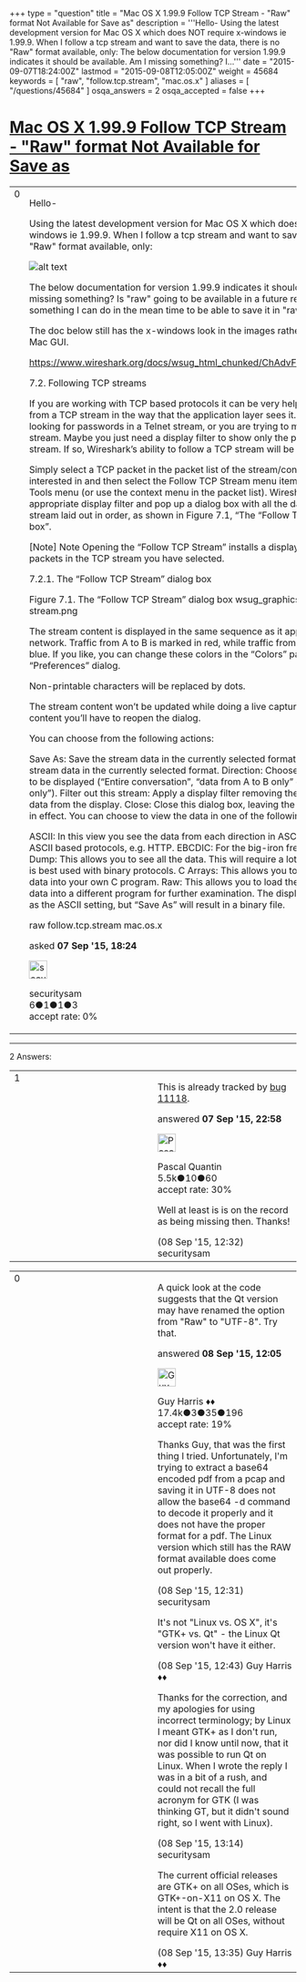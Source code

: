 +++
type = "question"
title = "Mac OS X 1.99.9 Follow TCP Stream - &quot;Raw&quot; format Not Available for Save as"
description = '''Hello- Using the latest development version for Mac OS X which does NOT require x-windows ie 1.99.9. When I follow a tcp stream and want to save the data, there is no &quot;Raw&quot; format available, only:  The below documentation for version 1.99.9 indicates it should be available. Am I missing something? I...'''
date = "2015-09-07T18:24:00Z"
lastmod = "2015-09-08T12:05:00Z"
weight = 45684
keywords = [ "raw", "follow.tcp.stream", "mac.os.x" ]
aliases = [ "/questions/45684" ]
osqa_answers = 2
osqa_accepted = false
+++

<div class="headNormal">

# [Mac OS X 1.99.9 Follow TCP Stream - "Raw" format Not Available for Save as](/questions/45684/mac-os-x-1999-follow-tcp-stream-raw-format-not-available-for-save-as)

</div>

<div id="main-body">

<div id="askform">

<table id="question-table" style="width:100%;"><colgroup><col style="width: 50%" /><col style="width: 50%" /></colgroup><tbody><tr class="odd"><td style="width: 30px; vertical-align: top"><div class="vote-buttons"><div id="post-45684-score" class="post-score" title="current number of votes">0</div><div id="favorite-count" class="favorite-count"></div></div></td><td><div id="item-right"><div class="question-body"><p>Hello-</p><p>Using the latest development version for Mac OS X which does NOT require x-windows ie 1.99.9. When I follow a tcp stream and want to save the data, there is no "Raw" format available, only:</p><p><img src="https://osqa-ask.wireshark.org/upfiles/show-sata-as-format.jpg" alt="alt text" /></p><p>The below documentation for version 1.99.9 indicates it should be available. Am I missing something? Is "raw" going to be available in a future release? Is there something I can do in the mean time to be able to save it in "raw" format?<br />
</p><p>The doc below still has the x-windows look in the images rather than the normal Mac GUI.</p><p><a href="https://www.wireshark.org/docs/wsug_html_chunked/ChAdvFollowTCPSection.html">https://www.wireshark.org/docs/wsug_html_chunked/ChAdvFollowTCPSection.html</a></p><p>7.2. Following TCP streams</p><p>If you are working with TCP based protocols it can be very helpful to see the data from a TCP stream in the way that the application layer sees it. Perhaps you are looking for passwords in a Telnet stream, or you are trying to make sense of a data stream. Maybe you just need a display filter to show only the packets of that TCP stream. If so, Wireshark’s ability to follow a TCP stream will be useful to you.</p><p>Simply select a TCP packet in the packet list of the stream/connection you are interested in and then select the Follow TCP Stream menu item from the Wireshark Tools menu (or use the context menu in the packet list). Wireshark will set an appropriate display filter and pop up a dialog box with all the data from the TCP stream laid out in order, as shown in Figure 7.1, “The “Follow TCP Stream” dialog box”.</p><p>[Note] Note Opening the “Follow TCP Stream” installs a display filter to select all the packets in the TCP stream you have selected.</p><p>7.2.1. The “Follow TCP Stream” dialog box</p><p>Figure 7.1. The “Follow TCP Stream” dialog box wsug_graphics/ws-follow-stream.png</p><p>The stream content is displayed in the same sequence as it appeared on the network. Traffic from A to B is marked in red, while traffic from B to A is marked in blue. If you like, you can change these colors in the “Colors” page if the “Preferences” dialog.</p><p>Non-printable characters will be replaced by dots.</p><p>The stream content won’t be updated while doing a live capture. To get the latest content you’ll have to reopen the dialog.</p><p>You can choose from the following actions:</p><p>Save As: Save the stream data in the currently selected format. Print: Print the stream data in the currently selected format. Direction: Choose the stream direction to be displayed (“Entire conversation”, “data from A to B only” or “data from B to A only”). Filter out this stream: Apply a display filter removing the current TCP stream data from the display. Close: Close this dialog box, leaving the current display filter in effect. You can choose to view the data in one of the following formats:</p><p>ASCII: In this view you see the data from each direction in ASCII. Obviously best for ASCII based protocols, e.g. HTTP. EBCDIC: For the big-iron freaks out there. HEX Dump: This allows you to see all the data. This will require a lot of screen space and is best used with binary protocols. C Arrays: This allows you to import the stream data into your own C program. Raw: This allows you to load the unaltered stream data into a different program for further examination. The display will look the same as the ASCII setting, but “Save As” will result in a binary file.</p></div><div id="question-tags" class="tags-container tags">raw follow.tcp.stream mac.os.x</div><div id="question-controls" class="post-controls"></div><div class="post-update-info-container"><div class="post-update-info post-update-info-user"><p>asked <strong>07 Sep '15, 18:24</strong></p><img src="https://secure.gravatar.com/avatar/63df608f94c34d0cb6d199eadec36269?s=32&amp;d=identicon&amp;r=g" class="gravatar" width="32" height="32" alt="securitysam&#39;s gravatar image" /><p>securitysam<br />
<span class="score" title="6 reputation points">6</span><span title="1 badges"><span class="badge1">●</span><span class="badgecount">1</span></span><span title="1 badges"><span class="silver">●</span><span class="badgecount">1</span></span><span title="3 badges"><span class="bronze">●</span><span class="badgecount">3</span></span><br />
<span class="accept_rate" title="Rate of the user&#39;s accepted answers">accept rate:</span> <span title="securitysam has no accepted answers">0%</span> </br></p></img></div></div><div id="comments-container-45684" class="comments-container"></div><div id="comment-tools-45684" class="comment-tools"></div><div class="clear"></div><div id="comment-45684-form-container" class="comment-form-container"></div><div class="clear"></div></div></td></tr></tbody></table>

------------------------------------------------------------------------

<div class="tabBar">

<span id="sort-top"></span>

<div class="headQuestions">

2 Answers:

</div>

</div>

<span id="45691"></span>

<div id="answer-container-45691" class="answer">

<table style="width:100%;"><colgroup><col style="width: 50%" /><col style="width: 50%" /></colgroup><tbody><tr class="odd"><td style="width: 30px; vertical-align: top"><div class="vote-buttons"><div id="post-45691-score" class="post-score" title="current number of votes">1</div></div></td><td><div class="item-right"><div class="answer-body"><p>This is already tracked by <a href="https://bugs.wireshark.org/bugzilla/show_bug.cgi?id=11118">bug 11118</a>.</p></div><div class="answer-controls post-controls"></div><div class="post-update-info-container"><div class="post-update-info post-update-info-user"><p>answered <strong>07 Sep '15, 22:58</strong></p><img src="https://secure.gravatar.com/avatar/713f24fd877861260b71ecd455018625?s=32&amp;d=identicon&amp;r=g" class="gravatar" width="32" height="32" alt="Pascal%20Quantin&#39;s gravatar image" /><p>Pascal Quantin<br />
<span class="score" title="5544 reputation points"><span>5.5k</span></span><span title="10 badges"><span class="silver">●</span><span class="badgecount">10</span></span><span title="60 badges"><span class="bronze">●</span><span class="badgecount">60</span></span><br />
<span class="accept_rate" title="Rate of the user&#39;s accepted answers">accept rate:</span> <span title="Pascal Quantin has 92 accepted answers">30%</span></p></div></div><div id="comments-container-45691" class="comments-container"><span id="45713"></span><div id="comment-45713" class="comment"><div id="post-45713-score" class="comment-score"></div><div class="comment-text"><p>Well at least is is on the record as being missing then. Thanks!</p></div><div id="comment-45713-info" class="comment-info"><span class="comment-age">(08 Sep '15, 12:32)</span> securitysam</div></div></div><div id="comment-tools-45691" class="comment-tools"></div><div class="clear"></div><div id="comment-45691-form-container" class="comment-form-container"></div><div class="clear"></div></div></td></tr></tbody></table>

</div>

<span id="45711"></span>

<div id="answer-container-45711" class="answer">

<table style="width:100%;"><colgroup><col style="width: 50%" /><col style="width: 50%" /></colgroup><tbody><tr class="odd"><td style="width: 30px; vertical-align: top"><div class="vote-buttons"><div id="post-45711-score" class="post-score" title="current number of votes">0</div></div></td><td><div class="item-right"><div class="answer-body"><p>A quick look at the code suggests that the Qt version may have renamed the option from "Raw" to "UTF-8". Try that.</p></div><div class="answer-controls post-controls"></div><div class="post-update-info-container"><div class="post-update-info post-update-info-user"><p>answered <strong>08 Sep '15, 12:05</strong></p><img src="https://secure.gravatar.com/avatar/f93de7000747ab5efb5acd3034b2ebd7?s=32&amp;d=identicon&amp;r=g" class="gravatar" width="32" height="32" alt="Guy%20Harris&#39;s gravatar image" /><p>Guy Harris ♦♦<br />
<span class="score" title="17443 reputation points"><span>17.4k</span></span><span title="3 badges"><span class="badge1">●</span><span class="badgecount">3</span></span><span title="35 badges"><span class="silver">●</span><span class="badgecount">35</span></span><span title="196 badges"><span class="bronze">●</span><span class="badgecount">196</span></span><br />
<span class="accept_rate" title="Rate of the user&#39;s accepted answers">accept rate:</span> <span title="Guy Harris has 216 accepted answers">19%</span></p></div></div><div id="comments-container-45711" class="comments-container"><span id="45712"></span><div id="comment-45712" class="comment"><div id="post-45712-score" class="comment-score"></div><div class="comment-text"><p>Thanks Guy, that was the first thing I tried. Unfortunately, I'm trying to extract a base64 encoded pdf from a pcap and saving it in UTF-8 does not allow the base64 -d command to decode it properly and it does not have the proper format for a pdf. The Linux version which still has the RAW format available does come out properly.</p></div><div id="comment-45712-info" class="comment-info"><span class="comment-age">(08 Sep '15, 12:31)</span> securitysam</div></div><span id="45715"></span><div id="comment-45715" class="comment"><div id="post-45715-score" class="comment-score"></div><div class="comment-text"><p>It's not "Linux vs. OS X", it's "GTK+ vs. Qt" - the Linux Qt version won't have it either.</p></div><div id="comment-45715-info" class="comment-info"><span class="comment-age">(08 Sep '15, 12:43)</span> Guy Harris ♦♦</div></div><span id="45717"></span><div id="comment-45717" class="comment"><div id="post-45717-score" class="comment-score"></div><div class="comment-text"><p>Thanks for the correction, and my apologies for using incorrect terminology; by Linux I meant GTK+ as I don't run, nor did I know until now, that it was possible to run Qt on Linux. When I wrote the reply I was in a bit of a rush, and could not recall the full acronym for GTK (I was thinking GT, but it didn't sound right, so I went with Linux).</p></div><div id="comment-45717-info" class="comment-info"><span class="comment-age">(08 Sep '15, 13:14)</span> securitysam</div></div><span id="45718"></span><div id="comment-45718" class="comment"><div id="post-45718-score" class="comment-score"></div><div class="comment-text"><p>The current official releases are GTK+ on all OSes, which is GTK+-on-X11 on OS X. The intent is that the 2.0 release will be Qt on all OSes, without require X11 on OS X.</p></div><div id="comment-45718-info" class="comment-info"><span class="comment-age">(08 Sep '15, 13:35)</span> Guy Harris ♦♦</div></div></div><div id="comment-tools-45711" class="comment-tools"></div><div class="clear"></div><div id="comment-45711-form-container" class="comment-form-container"></div><div class="clear"></div></div></td></tr></tbody></table>

</div>

<div class="paginator-container-left">

</div>

</div>

</div>

